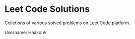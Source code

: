 # Leet Code Solutions

Colletions of various solved problems on Leet Code platform.

Username: HaakonV